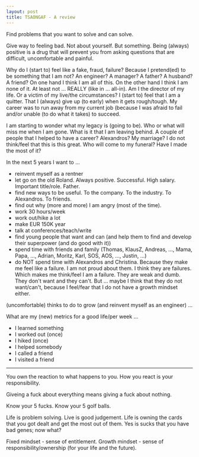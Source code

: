 ```yaml
---
layout: post
title: TSAONGAF - A review
---
```

Find problems that you want to solve and can solve.

Give way to feeling bad. Not about yourself. But something. Being (always) positive is a drug that will prevent you from asking questions that are difficult, uncomfortable and painful.

Why do I (start to) feel like a fake, fraud, failure? Because I pretend(ed) to be something that I am not? An engineer? A manager? A father? A husband? A friend? On one hand I think I am all of this. On the other hand I think I am none of it. At least not ... REALLY (like in ... all-in). Am I the director of my life. Or a victim of my live/the circumstances? I (start to) feel that I am a quitter. That I (always) give up (to early) when it gets rough/tough. My career was to run away from my current job (because I was afraid to fail and/or unable (to do what it takes) to succeed.

I am starting to wonder what my legacy is (going to be). Who or what will miss me when I am gone. What is it that I am leaving behind. A couple of people that I helped to have a career? Alexandros? My marriage? I do not think/feel that this is this great. Who will come to my funeral? Have I made the most of it?

In the next 5 years I want to ...

- reinvent myself as a rentner
- let go on the old Roland. Always positive. Successful. High salary. Important title/role. Father.
- find new ways to be useful. To the company. To the industry. To Alexandros. To friends.
- find out why (more and more) I am angry (most of the time).
- work 30 hours/week
- work out/hike a lot
- make EUR 150K year
- talk at conferences/teach/write
- find young people that want and can (and help them to find and develop their superpower (and do good with it))
- spend time with friends and family (Thomas, KlausZ, Andreas, ..., Mama, Papa, ..., Adrian, Moritz, Karl, SOS, AOS, ..., Justin, ...)
- do NOT spend time with Alexandros and Christina. Because they make me feel like a failure. I am not proud about them. I think they are failures. Which makes me think/feel I am a failure. They are weak and dumb. They don't want and they can't. But ... maybe I think that they do not want/can't, because I feel/fear that I do not have a growth mindset either.

(uncomfortable) thinks to do to grow (and reinvent myself as an engineer) ...

What are my (new) metrics for a good life/per week ...

- I learned something
- I worked out (once)
- I hiked (once)
- I helped somebody
- I called a friend
- I visited a friend

---

You own the reaction to what happens to you. How you react is your responsibility.

Giveing a fuck about everything means giving a fuck about nothing.

Know your 5 fucks. Know your 5 golf balls.

Life is problem solving. Live is good judgement. Life is owning the cards that you got dealt and get the most out of them. Yes is sucks that you have bad genes; now what?

Fixed mindset - sense of entitlement. Growth mindset - sense of responsibility/ownership (for your life and the future).
